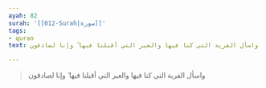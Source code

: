 ```yaml
---
ayah: 82
surah: '[[012-Surah|سورة]]'
tags:
- quran
text: واسأل القرية التي كنا فيها والعير التي أقبلنا فيها ۖ وإنا لصادقون

---
```

> واسأل القرية التي كنا فيها والعير التي أقبلنا فيها ۖ وإنا لصادقون
